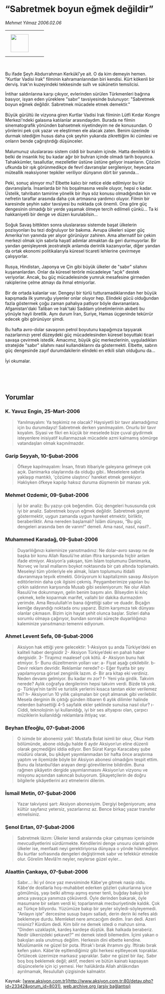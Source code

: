 # “Sabretmek boyun eğmek değildir”

*Mehmet Yılmaz 2006.02.06*

<div>
 <!--- Baslik, Spot, Resim kutusu ---------->
 <table>
  <tr>
   <td>
    <img border="0" height="58" hspace="10" src="/web/20060513222935im_/http://www.aksiyon.com.tr/images/yazar_1.jpg" vspace="10"/>
   </td>
   <td>
    <br/>
   </td>
   <td>
    <!--- Resim Burada ---------->
    <!--- Resim Burada ---------->
   </td>
  </tr>
 </table>
 <br/>
 <p>
  <font class="content">
   Bu ifade Şeyh Abdurrahman Kerkükî'ye ait. O da kim demeyin hemen. "Kurtlar Vadisi Irak" filminin kahramanlarından biri kendisi. Kürt kökenli bir derviş. Irak'ın kuzeyindeki tekkesinde sulh ve sükûnetin temsilcisi.
  </font>
  <!--- Baslik, Spot, Resim kutusu ---------->
  <p>
   <font class="content">
    İntihar saldırılarına karşı çıkıyor, evlerinden sürülen Türkmenleri bağrına basıyor, isyan eden yüreklere "sabır" tavsiyesinde bulunuyor: "Sabretmek boyun eğmek değildir. Sabretmek mücadele etmek demektir."
    <br>
     <br>
      Büyük gürültü ile vizyona giren Kurtlar Vadisi Irak filminin Lütfi Kırdar Kongre Merkezi'ndeki galasına katılanlar arasındaydım. Burada ne filmin sinematografik yönünden bahsetmek niyetindeyim ne de konusundan. O yönlerini pek çok yazar ve eleştirmen ele alacak zaten. Benim üzerinde durmak istediğim husus daha çok şeyhin yukarıda zikrettiğim iki cümlesi ve onların bende çağrıştırdığı düşünceler.
      <br>
       <br/>
       Malumunuz uluslararası sistem ciddi bir bunalım içinde. Hatta denilebilir ki belki de insanlık hiç bu kadar ağır bir buhran içinde olmadı tarih boyunca. Tahakkümler, tasallutlar, mezelletler üstüne üstüne geliyor insanların. Çözüm ufkunda bir ışık görünmedikçe de fevrî davranışlar sergileniyor, heyecana müteallik reaksiyoner tepkiler veriliyor dünyanın dört bir yanında…
       <br/>
       <br/>
       Peki, sonuç alınıyor mu? Elbette kalıcı bir netice elde edilmiyor bu tür davranışlarla. İnsanlarda bir his boşalmasına vesile oluyor, hepsi o kadar. Üstelik, tahribatın tamirine yönelik bir ihya söz konusu olmadığından kin ve nefretin taraflar arasında daha çok artmasına yardımcı oluyor. Filmin bir karesinde şeyhin sabır tavsiyesi bu noktada çok önemli. Ona göre güç dengesinin olmadığı bir yerde yaşamak ölmeye tercih edilmeli çünkü… Ta ki hakkaniyetli bir denge ve düzen kurulabilsin…
       <br/>
       <br/>
       Soğuk Savaş bittikten sonra uluslararası sistemde başat ülkelerin pozisyonları bu tezi doğruluyor bir bakıma. Avrupa ülkeleri süper güç Amerika'nın yanında yer alıyor görünüyor zahiren. Ama alternatif bir çekim merkezi olmak için sabırla hayatî adımlar atmaktan da geri durmuyorlar. Bir yandan genişleyerek jeostratejik anlamda derinlik kazanıyorlar, diğer yandan da ortak ekonomi politikalarıyla küresel ticareti lehlerine çevirmeye çalışıyorlar.
       <br/>
       <br/>
       Rusya, Hindistan, Japonya ve Çin gibi büyük ülkeler de "sabır" silahını kuşananlardan. Onlar da küresel terörle mücadeleye "açık" destek veriyorlar. Ancak, bu güç mücadelesinde yumruk mesafesine girmeden rakiplerine çelme atmayı da ihmal etmiyorlar.
       <br/>
       <br/>
       Bir de ortada kalanlar var. Dengeyi bir türlü tutturamadıklarından her büyük kapışmada ilk yumruğu yiyenler onlar oluyor hep. Elindeki gücü olduğundan fazla göstermek çoğu zaman pahalıya patlıyor böyle davrananlara. Afganistan'daki Taliban ve Irak'taki Saddam yönetimlerinin akıbeti bu yönüyle hayli ibretlik. Aynı durum İran, Suriye, Hamas üçgeninde tekürrür edecek gibi görünüyor şimdi.
       <br/>
       <br/>
       Bu hafta avro-dolar savaşının petrol boyutunu kapağımıza taşıyarak nazarlarınızı yerel düzeydeki güç mücadelesinden küresel boyuttaki ticari savaşa çevirmek istedik. Amacımız, büyük güç merkezlerinin, uyguladıkları stratejide "sabır" silahını nasıl kullandıklarını da göstermekti. Elbette, sabrın güç dengesinde zayıf durumdakilerin elindeki en etkili silah olduğunu da…
       <br/>
       <br/>
       İyi okumalar.
       <br/>
      </br>
     </br>
    </br>
   </font>
   <br/>
   <!-------- end of YAZI ---------->
  </p>
 </p>
</div>


## Yorumlar

### K. Yavuz Engin, 25-Mart-2006
> Yanılmayalım: 
> Ya tepkimiz ne olacak? Haysiyetli bir tavır alamadığımız için bu durumdayız! Sabretmek derken yanılmayalım. Onurlu bir tavır koyalım. Siyasi ve fikri en küçük bir meselede bize çuval giydirmek isteyenlere inisiyatif kullanmazsak mücadele azmi kalmamış sömürge vatandaşları olmak kaçınılmazdır.

### Garip Seyyah, 10-Şubat-2006
> Öfkeye kapılmayalım: 
> İnsan, fıtratı itibariyle galeyana gelmeye çok açık. Danimarka olaylarında da olduğu gibi.. Meselelere sabırla yaklaşıp mantıklı, 'çözüme ulaştırıcı' hareket etmek gerekiyor. Haklıyken öfkeye kapılıp haksız duruma düşmenin bir manası yok.

### Mehmet Ozdemir, 09-Şubat-2006
> İyi bir analiz: 
> Bu yazıyı çok beğendim. Güç dengeleri hususunda çok iyi bir analiz. Sabretmek boyun eğmek değildir. Sabretmek gayret göstermektir, uygun zamanda uygun hareket etmektir, birliktir, beraberliktir. Ama nereden başlamalı? İslâm dünyası, “Bu güç dengeleri arasında ben de varım!” demeli. Ama nasıl, nasıl, nasıl?..

### Muhammed Karadağ, 09-Şubat-2006
> Duyarlılığınızı kaleminize yansıtmadınız: 
> Ne dolar–avro savaşı ne de başka bir konu Allah Rasulü’ne atılan iftira karşısında hiçbir anlam ifade etmiyor. Aksiyon’a yakışan, tüm İslam toplumunu Danimarka, Norveç ve İsrail mallarını boykot noktasında bir çatı altında toplamaktı. Meseleyi tüm yönleriyle ele almak, İslam toplumunu itidalli davranmaya teşvik etmekti. Görüyorum ki kapitalizmin savaşı Aksiyon editörlerinin daha çok ilgisini çekmiş. Peygamberimize yapılan bu çirkin saldırının karşısında Musab gibi sesleniyorum: Ne olur Allah Rasulü’ne dokunmayın, gelin benim başımı alın. Bilseydim ki kılıç çekmek, kelle koparmak marifet, vallahi bir dakika durmazdım yerimde. Ama Resulullah’ın bana öğrettiği sabır ve duadır. Bıçağın kemiğe dayandığı noktada onu yaparız. Bizim karşımıza tek dünyası olanlar çıkmasın. Bizim için hayat şehit olunca başlar. Sizleri daha sorumlu olmaya çağırıyor, bundan sonraki süreçte duyarlılığınızı kaleminize yansıtmanızı temenni ediyorum.

### Ahmet Levent Sefa, 08-Şubat-2006
> Aksiyon hak ettiği yere gelecektir: 
> 1-Aksiyon şu anda Türkiye’deki en kaliteli haber dergisidir 2- Aksiyon Türkiye’deki en pahalı haber dergisidir. 3- Tirajımız maalesef çok kötü. 4- Aksiyon bunu hak etmiyor. 5- Bunu düzeltmenin yolları var: a- Fiyat aşağı çekilebilir. b- Devir reklam devridir. Reklamlar nerede? c- Eğer fiyatta bir şey yapılamıyorsa görsel zenginlik lazım. d- Bir ara kitap eki verdiniz. Neden devamı gelmiyor. Bu kadar mı zor? f- Yeni yıla girdik. Takvim nerede? Aylık coğrafya dergilerinin hepsi takvim verdi. Bizde tık yok. g- Türkiye’nin tarihî ve turistik yerlerini kısaca tanıtan ekler verilemez mi? h- Aksiyon’un 10 yıllık çalışmaları bir çeşit almanak gibi verilebilir. Mesela derginin ilk çıktığı günden itibaren 6 aylık dilimler halinde nelerden bahsettiği 4-5 sayfalık ekler şeklinde sunulsa nasıl olur? ı- Ciddi, teknolojinin iyi kullanıldığı, iyi bir ses altyapısı olan, çarpıcı müziklerin kullanıldığı reklamlara ihtiyaç var.

### Beyhan Efeoğlu, 07-Şubat-2006
> O isimde bir abonemiz yok!: 
> Mustafa Bolat isimli bir okur, Okur Hattı bölümünde, abone olduğu halde 6 aydır Aksiyon’un eline düzenli olarak geçmediğini iddia ediyor. Ben Sürat Kargo Karacabey şube müdürü olarak, bu şikâyet yayımlanmadan bir hafta önce araştırma yaptım ve ilçemizde böyle bir Aksiyon abonesi olmadığını tespit ettim. Bunu da İstanbul’dan arayan dergi görevlilerine bildirdim. Buna rağmen şikâyetin dergide yayımlanmasını Aksiyon’un vizyonu ve misyonu açısından sakıncalı buluyorum. Şikayetçilerin de doğru bilgilerle şikâyetlerini arz etmelerini dilerim.

### İsmail Metin, 07-Şubat-2006
> Yazar takviyesi şart: 
> Aksiyon abonesiyim. Dergiyi beğeniyorum; ama kültür sayfanız yetersiz, yazarlarınız az. Bence birkaç yazar transfer etmelisiniz.

### Şenol Ertan, 07-Şubat-2006
> Sabretmek lâzım: 
> Ülkeler kendi aralarında çıkar çatışması içerisinde mevcudiyetlerini sürdürmekte. Kendilerini denge unsuru olarak gören ülkeler ise, menfaati neyi gerektiriyorsa dünyaya o yönde hükmediyor. Bu kurtlar sofrasında dengeleri değiştirmek sabır ve tefekkür etmekle olur. Görelim Mevlâ’m neyler, neylerse güzel eyler...

### Alaattin Çankaya, 07-Şubat-2006
> Sabır...: 
> İki yıl önce yaz mevsiminde Kâbe'ye gitmek nasip oldu. Kâbe'de dostlarla hoş-muhabbet ederken gözleri çukurlarına iyice gömülmüş, yaşı belki altmışı aşmış esmer tenli, buğday bakışlı bir amca yavaşça yanımıza çöküverdi. Öyle derinden bakarak, öyle masumane bir selam verdi ki; toparlanmak mecburiyetinde kaldık. Çok az Türkçe biliyordu. Yüzümüze bakıp bir şeyler söyledi-söyleyemedi. "Anlayın işte" dercesine susup başını salladı, derin derin iki nefes aldı beklemeye durdu. Memleket nere amcacığım dedim. İran dedi. Azeri misiniz? Kürdüm dedi. Kim bilir ne demek istedi o mahzun sima. "Dinden uzaklaştık, kardeş kardeşe düştük. Bak halkada beraberiz. Nedir ülkenizdeki şekavet?" mi demek istedi bilemedim. İçimi yakan o bakışları asla unutmuş değilim. Herkesin dini elbette kendine. Müslümanlık ne güzel bir pota. İftirak'ı bırak ihramını giy. İftirakı bırak kefen yakın. Kâbe'de eşitlendiğimiz gibi herkesi eşitleyecek topraklar. Örtülecek üzerimize markasız yapraklar. Sabır ne güzel bir ilaç. Sabır boş boş beklemek değil; aktif, medeni ve bütün kainatı kapsayan düşüncelerle için içi yemesi. Her halükârda Allah ahlâkından ayrılmamak, Resulullah çizgisinde kalmaktır.

Kaynak: [www.aksiyon.com.tr](http://www.aksiyon.com.tr:80/detay.php?id=23342&yorum_id=8031), [web.archive.org (arşiv bağlantısı)](http://web.archive.org/web/20060513222935/http://www.aksiyon.com.tr:80/detay.php?id=23342&yorum_id=8031)
